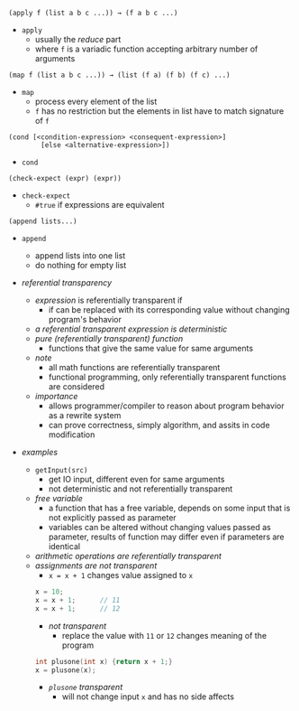 

```
(apply f (list a b c ...)) → (f a b c ...)
```
+ `apply`
    + usually the _reduce_ part 
    + where `f` is a variadic function accepting arbitrary number of arguments

```
(map f (list a b c ...)) → (list (f a) (f b) (f c) ...)
```
+ `map`
    + process every element of the list
    + `f` has no restriction but the elements in list have to match signature of `f`

```
(cond [<condition-expression> <consequent-expression>]
        [else <alternative-expression>])
```
+ `cond`


```
(check-expect (expr) (expr))
```
+ `check-expect`
    + `#true` if expressions are equivalent


```
(append lists...)
```
+ `append`
    + append lists into one list
    + do nothing for empty list 


+ _referential transparency_ 
    + _expression_ is referentially transparent if 
        + if can be replaced with its corresponding value without changing program's behavior
    + _a referential transparent expression is deterministic_
    + _pure (referentially transparent) function_
        + functions that give the same value for same arguments
    + _note_ 
        + all math functions are referentially transparent 
        + functional programming, only referentially transparent functions are considered
    + _importance_ 
        + allows programmer/compiler to reason about program behavior as a rewrite system
        + can prove correctness, simply algorithm, and assits in code modification
+ _examples_ 
    + `getInput(src)` 
        + get IO input, different even for same arguments 
        + not deterministic and not referentially transparent 
    + _free variable_ 
        + a function that has a free variable, depends on some input that is not explicitly passed as parameter 
        + variables can be altered without changing values passed as parameter, results of function may differ even if parameters are identical
    + _arithmetic operations are referentially transparent_
    + _assignments are not transparent_ 
        + `x = x + 1` changes value assigned to `x`
        ```c 
        x = 10; 
        x = x + 1;      // 11
        x = x + 1;      // 12
        ```
        + _not transparent_
            + replace the value with `11` or `12` changes meaning of the program
        ```c
        int plusone(int x) {return x + 1;}
        x = plusone(x);
        ```
        + _`plusone` transparent_ 
            + will not change input `x` and has no side affects



